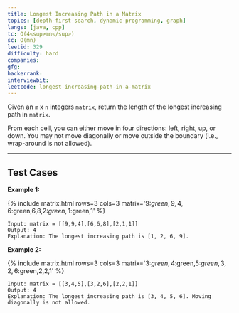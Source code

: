 ```yaml
---
title: Longest Increasing Path in a Matrix
topics: [depth-first-search, dynamic-programming, graph]
langs: [java, cpp]
tc: O(4<sup>mn</sup>)
sc: O(mn)
leetid: 329
difficulty: hard
companies: 
gfg: 
hackerrank: 
interviewbit: 
leetcode: longest-increasing-path-in-a-matrix
---
```


Given an `m` x `n` integers `matrix`, return the length of the longest increasing path in `matrix`.

From each cell, you can either move in four directions: left, right, up, or down. 
You may not move diagonally or move outside the boundary (i.e., wrap-around is not allowed).

---

## Test Cases

**Example 1:**

{% include matrix.html rows=3 cols=3 matrix='9:$green,9,4,6:$green,6,8,2:$green,1:$green,1' %}
```
Input: matrix = [[9,9,4],[6,6,8],[2,1,1]]
Output: 4
Explanation: The longest increasing path is [1, 2, 6, 9].
```

**Example 2:**

{% include matrix.html rows=3 cols=3 matrix='3:$green,4:$green,5:$green,3,2,6:$green,2,2,1' %}
```
Input: matrix = [[3,4,5],[3,2,6],[2,2,1]]
Output: 4
Explanation: The longest increasing path is [3, 4, 5, 6]. Moving diagonally is not allowed.
```